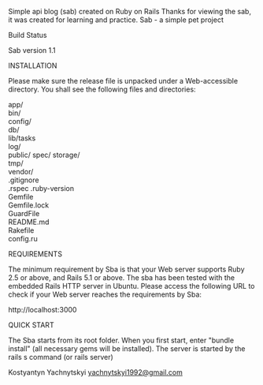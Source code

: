 Simple api blog (sab) created on Ruby on Rails 
Thanks for viewing the sab, it was created for learning and practice. Sab - a simple pet project

Build Status

Sab version 1.1

INSTALLATION

Please make sure the release file is unpacked under a Web-accessible directory. You shall see the following files and directories:

app/  
bin/  
config/  
db/  
lib/tasks  
log/  
public/ 
spec/
storage/  
tmp/  
vendor/  
.gitignore  
.rspec
.ruby-version  
Gemfile  
Gemfile.lock  
GuardFile  
README.md  
Rakefile  
config.ru  

REQUIREMENTS

The minimum requirement by Sba is that your Web server supports Ruby 2.5 or above, and Rails 5.1 or above. The sba has been tested with the embedded Rails HTTP server in Ubuntu. Please access the following URL to check if your Web server reaches the requirements by Sba:

http://localhost:3000

QUICK START

The Sba starts from its root folder. When you first start, enter "bundle install" (all necessary gems will be installed). The server is started by the rails s command (or rails server)

Kostyantyn Yachnytskyi yachnytskyi1992@gmail.com
